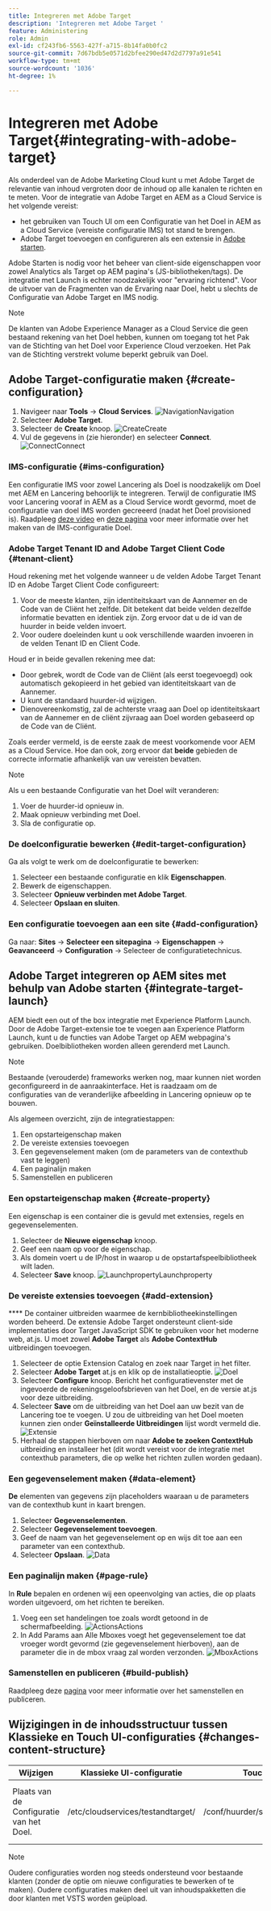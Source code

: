 ```yaml
---
title: Integreren met Adobe Target
description: 'Integreren met Adobe Target '
feature: Administering
role: Admin
exl-id: cf243fb6-5563-427f-a715-8b14fa0b0fc2
source-git-commit: 7d67bdb5e0571d2bfee290ed47d2d7797a91e541
workflow-type: tm+mt
source-wordcount: '1036'
ht-degree: 1%

---
```


# Integreren met Adobe Target{#integrating-with-adobe-target}

Als onderdeel van de Adobe Marketing Cloud kunt u met Adobe Target de relevantie van inhoud vergroten door de inhoud op alle kanalen te richten en te meten. Voor de integratie van Adobe Target en AEM as a Cloud Service is het volgende vereist:

* het gebruiken van Touch UI om een Configuratie van het Doel in AEM as a Cloud Service (vereiste configuratie IMS) tot stand te brengen.
* Adobe Target toevoegen en configureren als een extensie in [Adobe starten](https://experienceleague.adobe.com/docs/launch/using/intro/get-started/quick-start.html).

Adobe Starten is nodig voor het beheer van client-side eigenschappen voor zowel Analytics als Target op AEM pagina&#39;s (JS-bibliotheken/tags). De integratie met Launch is echter noodzakelijk voor &quot;ervaring richtend&quot;. Voor de uitvoer van de Fragmenten van de Ervaring naar Doel, hebt u slechts de Configuratie van Adobe Target en IMS nodig.

>[!NOTE]
>
>De klanten van Adobe Experience Manager as a Cloud Service die geen bestaand rekening van het Doel hebben, kunnen om toegang tot het Pak van de Stichting van het Doel voor Experience Cloud verzoeken. Het Pak van de Stichting verstrekt volume beperkt gebruik van Doel.

## Adobe Target-configuratie maken {#create-configuration}

1. Navigeer naar **Tools** → **Cloud Services**.
   ![](assets/cloudservice1.png "NavigationNavigation")
2. Selecteer **Adobe Target**.
3. Selecteer de **Create** knoop.
   ![](assets/tenant1.png "CreateCreate")
4. Vul de gegevens in (zie hieronder) en selecteer **Connect**.
   ![](assets/open_screen1.png "ConnectConnect")

### IMS-configuratie {#ims-configuration}

Een configuratie IMS voor zowel Lancering als Doel is noodzakelijk om Doel met AEM en Lancering behoorlijk te integreren. Terwijl de configuratie IMS voor Lancering vooraf in AEM as a Cloud Service wordt gevormd, moet de configuratie van doel IMS worden gecreeerd (nadat het Doel provisioned is). Raadpleeg [deze video](https://helpx.adobe.com/experience-manager/kt/sites/using/aem-sites-target-standard-technical-video-understand.html) en [deze pagina](https://experienceleague.adobe.com/docs/experience-manager-65/administering/integration/integration-ims-adobe-io.html) voor meer informatie over het maken van de IMS-configuratie Doel.

### Adobe Target Tenant ID and Adobe Target Client Code {#tenant-client}

Houd rekening met het volgende wanneer u de velden Adobe Target Tenant ID en Adobe Target Client Code configureert:

1. Voor de meeste klanten, zijn identiteitskaart van de Aannemer en de Code van de Cliënt het zelfde. Dit betekent dat beide velden dezelfde informatie bevatten en identiek zijn. Zorg ervoor dat u de id van de huurder in beide velden invoert.
2. Voor oudere doeleinden kunt u ook verschillende waarden invoeren in de velden Tenant ID en Client Code.

Houd er in beide gevallen rekening mee dat:

* Door gebrek, wordt de Code van de Cliënt (als eerst toegevoegd) ook automatisch gekopieerd in het gebied van identiteitskaart van de Aannemer.
* U kunt de standaard huurder-id wijzigen.
* Dienovereenkomstig, zal de achterste vraag aan Doel op identiteitskaart van de Aannemer en de cliënt zijvraag aan Doel worden gebaseerd op de Code van de Cliënt.

Zoals eerder vermeld, is de eerste zaak de meest voorkomende voor AEM as a Cloud Service. Hoe dan ook, zorg ervoor dat **beide** gebieden de correcte informatie afhankelijk van uw vereisten bevatten.

>[!NOTE]
>
> Als u een bestaande Configuratie van het Doel wilt veranderen:
>
> 1. Voer de huurder-id opnieuw in.
> 2. Maak opnieuw verbinding met Doel.
> 3. Sla de configuratie op.


### De doelconfiguratie bewerken {#edit-target-configuration}

Ga als volgt te werk om de doelconfiguratie te bewerken:

1. Selecteer een bestaande configuratie en klik **Eigenschappen**.
2. Bewerk de eigenschappen.
3. Selecteer **Opnieuw verbinden met Adobe Target**.
4. Selecteer **Opslaan en sluiten**.

### Een configuratie toevoegen aan een site {#add-configuration}

Ga naar: **Sites** → **Selecteer een sitepagina** → **Eigenschappen** → **Geavanceerd** → **Configuration** → Selecteer de configuratietechnicus.

## Adobe Target integreren op AEM sites met behulp van Adobe starten {#integrate-target-launch}

AEM biedt een out of the box integratie met Experience Platform Launch. Door de Adobe Target-extensie toe te voegen aan Experience Platform Launch, kunt u de functies van Adobe Target op AEM webpagina&#39;s gebruiken. Doelbibliotheken worden alleen gerenderd met Launch.

>[!NOTE]
>
>Bestaande (verouderde) frameworks werken nog, maar kunnen niet worden geconfigureerd in de aanraakinterface. Het is raadzaam om de configuraties van de veranderlijke afbeelding in Lancering opnieuw op te bouwen.

Als algemeen overzicht, zijn de integratiestappen:

1. Een opstarteigenschap maken
2. De vereiste extensies toevoegen
3. Een gegevenselement maken (om de parameters van de contexthub vast te leggen)
4. Een paginalijn maken
5. Samenstellen en publiceren

### Een opstarteigenschap maken {#create-property}

Een eigenschap is een container die is gevuld met extensies, regels en gegevenselementen.

1. Selecteer de **Nieuwe eigenschap** knoop.
2. Geef een naam op voor de eigenschap.
3. Als domein voert u de IP/host in waarop u de opstartafspeelbibliotheek wilt laden.
4. Selecteer **Save** knoop.
   ![](assets/properties_newproperty1.png "LaunchpropertyLaunchproperty")

### De vereiste extensies toevoegen {#add-extension}

**** De container uitbreiden waarmee de kernbibliotheekinstellingen worden beheerd. De extensie Adobe Target ondersteunt client-side implementaties door Target JavaScript SDK te gebruiken voor het moderne web, at.js. U moet zowel **Adobe Target** als **Adobe ContextHub** uitbreidingen toevoegen.

1. Selecteer de optie Extension Catalog en zoek naar Target in het filter.
2. Selecteer **Adobe Target** at.js en klik op de installatieoptie.
   ![Doel ](assets/search_ext1.png "zoekenDoel")
3. Selecteer **Configure** knoop. Bericht het configuratievenster met de ingevoerde de rekeningsgeloofsbrieven van het Doel, en de versie at.js voor deze uitbreiding.
4. Selecteer **Save** om de uitbreiding van het Doel aan uw bezit van de Lancering toe te voegen. U zou de uitbreiding van het Doel moeten kunnen zien onder **Geïnstalleerde Uitbreidingen** lijst wordt vermeld die.
   ![Extensie ](assets/configure_extension1.png "opslaan")
5. Herhaal de stappen hierboven om naar **Adobe te zoeken ContextHub** uitbreiding en installeer het (dit wordt vereist voor de integratie met contexthub parameters, die op welke het richten zullen worden gedaan).

### Een gegevenselement maken {#data-element}

**De** elementen van gegevens zijn placeholders waaraan u de parameters van de contexthub kunt in kaart brengen.

1. Selecteer **Gegevenselementen**.
2. Selecteer **Gegevenselement toevoegen**.
3. Geef de naam van het gegevenselement op en wijs dit toe aan een parameter van een contexthub.
4. Selecteer **Opslaan**.
   ![Data ](assets/data_elem1.png "ElementData")

### Een paginalijn maken {#page-rule}

In **Rule** bepalen en ordenen wij een opeenvolging van acties, die op plaats worden uitgevoerd, om het richten te bereiken.

1. Voeg een set handelingen toe zoals wordt getoond in de schermafbeelding.
   ![](assets/rules1.png "ActionsActions")
2. In Add Params aan Alle Mboxes voegt het gegevenselement toe dat vroeger wordt gevormd (zie gegevenselement hierboven), aan de parameter die in de mbox vraag zal worden verzonden.
   ![](assets/map_data1.png "MboxActions")

### Samenstellen en publiceren {#build-publish}

Raadpleeg deze [pagina](https://experienceleague.adobe.com/docs/experience-manager-learn/aem-target-tutorial/aem-target-implementation/using-launch-adobe-io.html) voor meer informatie over het samenstellen en publiceren.

## Wijzigingen in de inhoudsstructuur tussen Klassieke en Touch UI-configuraties {#changes-content-structure}

| **Wijzigen** | **Klassieke UI-configuratie** | **Touch UI-configuratie** | **Gevolgen** |
|---|---|---|---|
| Plaats van de Configuratie van het Doel. | /etc/cloudservices/testandtarget/ | /conf/huurder/settings/cloudservices/target | Eerder waren de veelvoudige configuraties aanwezig onder /etc/cloudservices/testandtarget maar nu is één enkele configuratie aanwezig onder een huurder. |

>[!NOTE]
>
>Oudere configuraties worden nog steeds ondersteund voor bestaande klanten (zonder de optie om nieuwe configuraties te bewerken of te maken). Oudere configuraties maken deel uit van inhoudspakketten die door klanten met VSTS worden geüpload.
